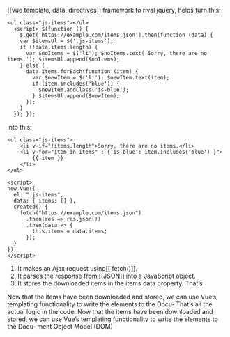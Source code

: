 [[vue template, data, directives]] framework to rival jquery, helps turn this:

```
<ul class="js-items"></ul>
  <script> $(function () {
    $.get('https://example.com/items.json').then(function (data) {
    var $itemsUl = $('.js-items');
    if (!data.items.length) {
      var $noItems = $('li'); $noItems.text('Sorry, there are no items.'); $itemsUl.append($noItems);
    } else {
      data.items.forEach(function (item) {
        var $newItem = $('li'); $newItem.text(item);
        if (item.includes('blue')) {
          $newItem.addClass('is-blue');
        } $itemsUl.append($newItem);
      });
    }
  }); });
```

into this:  

```
<ul class="js-items"> 
	<li v-if="!items.length">Sorry, there are no items.</li> 
	<li v-for="item in items" : {'is-blue': item.includes('blue') }"> 
		{{ item }}
	</li>
</ul>
 
<script>
new Vue({
  el: ".js-items",
  data: { items: [] },
  created() {
    fetch("https://example.com/items.json")
      .then(res => res.json())
      .then(data => {
        this.items = data.items;
      });
  }
});
</script> 
```
1. It makes an Ajax request using[[ fetch()]]. 
2. It parses the response from [[JSON]] into a JavaScript object. 
3. It stores the downloaded items in the items data property.
That’s

Now that the items have been downloaded and stored, we can use Vue’s templating functionality to write the elements to the Docu‐
That’s all the actual logic in the code. Now that the items have been downloaded and stored, we can use Vue’s templating functionality to write the elements to the Docu‐ ment Object Model (DOM) 
